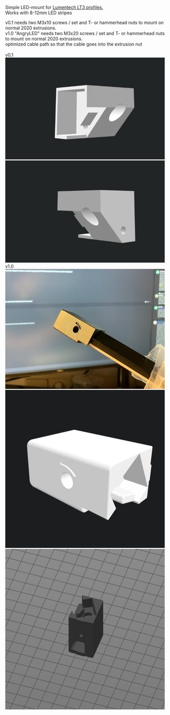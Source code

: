 Simple LED-mount for [Lumentech LT3 profiles.](https://lumentec.eu/Aluminium-Eckig-LED-Profil-100cm-45-fuer-8-12mm-LED-Streifen-Profil-LT3-Abdeckung)<br>
Works with 8-12mm LED stripes<br>

v0.1 needs two M3x10 screws / set and T- or hammerhead nuts to mount on normal 2020 extrusions.<br>
v1.0 "AngryLED"  needs two M3x20 screws / set and T- or hammerhead nuts to mount on normal 2020 extrusions.<br>
 optimized cable path so that the cable goes into the extrusion nut
<br>
<br>
v0.1<br>
![LED_mount_v01_1](./led_mount_v01_1.png)
![LED_mount_v01_2](./led_mount_v01_2.png)
<br>
v1.0<br>
![LED_mount_v01_2](./AngryLED_v1_2.png)
![LED_mount_v01_3](./AngryLED_v1_3.png)
![LED_mount_v01_1](./AngryLED_v1_1.png)
